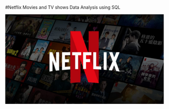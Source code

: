 #Netflix Movies and TV shows Data Analysis using SQL

![Netflix_Logo](https://github.com/ashlesha-tech/netflix_sql_project1/blob/main/netflix%20logo.jpg)
